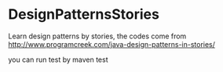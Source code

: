 DesignPatternsStories
=====================

Learn design patterns by stories, the codes come from http://www.programcreek.com/java-design-patterns-in-stories/

you can run test by maven test
